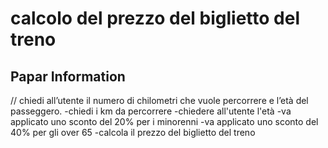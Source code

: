 calcolo del prezzo del biglietto del treno
===
## Papar Information
// chiedi all’utente il numero di chilometri che vuole percorrere e l’età del passeggero.
-chiedi i km da percorrere 
-chiedere all'utente l'età
-va applicato uno sconto del 20% per i minorenni
-va applicato uno sconto del 40% per gli over 65
-calcola il prezzo del biglietto del treno


